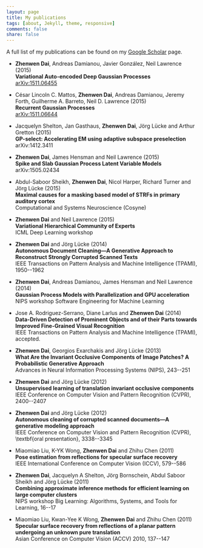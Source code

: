 ```yaml
---
layout: page
title: My publications
tags: [about, Jekyll, theme, responsive]
comments: false
share: false
---
```


 A full list of my publications can be found on my [Google Scholar](http://scholar.google.com/citations?user=F58CO_QAAAAJ&hl=en) page.

+   **Zhenwen Dai**, Andreas Damianou, Javier González, Neil Lawrence  (2015)  
    **Variational Auto-encoded Deep Gaussian Processes**  
    [arXiv:1511.06455](http://arxiv.org/abs/1511.06455)

+   César Lincoln C. Mattos, **Zhenwen Dai**, Andreas Damianou, Jeremy Forth, Guilherme A. Barreto, Neil D. Lawrence (2015)  
    **Recurrent Gaussian Processes**  
    [arXiv:1511.06644](http://arxiv.org/abs/1511.06644)

+   Jacquelyn Shelton, Jan Gasthaus, **Zhenwen Dai**, Jörg Lücke and Arthur Gretton (2015)  
    **GP-select: Accelerating EM using adaptive subspace preselection**  
    arXiv:1412.3411  

+   **Zhenwen Dai**, James Hensman and Neil Lawrence (2015)  
    **Spike and Slab Gaussian Process Latent Variable Models**  
    arXiv:1505.02434  

+   Abdul-Saboor Sheikh, **Zhenwen Dai**, Nicol Harper, Richard Turner and Jörg Lücke (2015)  
    **Maximal causes for a masking based model of STRFs in primary auditory cortex**  
    Computational and Systems Neuroscience (Cosyne)  

+   **Zhenwen Dai** and Neil Lawrence (2015)  
    **Variational Hierarchical Community of Experts**  
    ICML Deep Learning workshop  

+   **Zhenwen Dai** and Jörg Lücke (2014)  
    **Autonomous Document Cleaning—A Generative Approach to Reconstruct Strongly Corrupted Scanned Texts**  
    IEEE Transactions on Pattern Analysis and Machine Intelligence (TPAMI), 1950--1962  

+   **Zhenwen Dai**, Andreas Damianou, James Hensman and Neil Lawrence (2014)  
    **Gaussian Process Models with Parallelization and GPU acceleration**  
    NIPS workshop Software Engineering for Machine Learning  

+   Jose A. Rodriguez-Serrano, Diane Larlus and **Zhenwen Dai** (2014)  
    **Data-Driven Detection of Prominent Objects and of their Parts towards Improved Fine-Grained Visual Recognition**  
    IEEE Transactions on Pattern Analysis and Machine Intelligence (TPAMI), accepted.  

+   **Zhenwen Dai**, Georgios Exarchakis and Jörg Lücke (2013)  
    **What Are the Invariant Occlusive Components of Image Patches? A Probabilistic Generative Approach**  
    Advances in Neural Information Processing Systems (NIPS), 243--251  

+   **Zhenwen Dai** and Jörg Lücke (2012)  
    **Unsupervised learning of translation invariant occlusive components**  
    IEEE Conference on Computer Vision and Pattern Recognition (CVPR), 2400--2407  

+   **Zhenwen Dai** and Jörg Lücke (2012)  
    **Autonomous cleaning of corrupted scanned documents—A generative modeling approach**  
    IEEE Conference on Computer Vision and Pattern Recognition (CVPR), \textbf{oral presentation}, 3338--3345  

+   Miaomiao Liu, K-YK Wong, **Zhenwen Dai** and Zhihu Chen (2011)  
    **Pose estimation from reflections for specular surface recovery**  
    IEEE International Conference on Computer Vision (ICCV), 579--586  

+   **Zhenwen Dai**, Jacquelyn A Shelton, Jörg Bornschein, Abdul Saboor Sheikh and Jörg Lücke (2011)  
    **Combining approximate inference methods for efficient learning on large computer clusters**  
    NIPS workshop Big Learning: Algorithms, Systems, and Tools for Learning, 16--17  

+   Miaomiao Liu, Kwan-Yee K Wong, **Zhenwen Dai** and Zhihu Chen (2011)  
    **Specular surface recovery from reflections of a planar pattern undergoing an unknown pure translation**  
    Asian Conference on Computer Vision (ACCV) 2010, 137--147  

